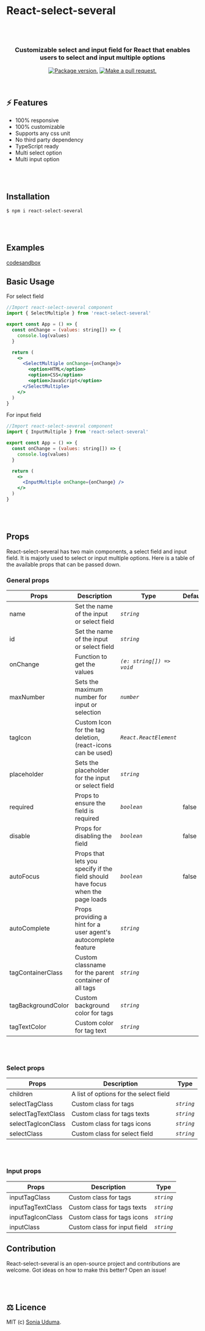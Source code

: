 # React-select-several

<div align="center">
  <br />
  <br />
  <h3 align="center">Customizable select and input field for React that enables users to select and input multiple options</h3>

  <p align="center">
  <a href="https://npm.im/react-select-several"><img src="https://img.shields.io/npm/v/react-select-several.svg?color=brightgreen&style=flat-square" alt="Package version."></a>
  <a href="http://makeapullrequest.com"><img src="https://img.shields.io/badge/PR(s)-welcome-brightgreen.svg?style=flat-square" alt="Make a pull request."></a>
  </p>
</div>

<br />

## ⚡️ Features

- 100% responsive
- 100% customizable
- Supports any css unit
- No third party dependency
- TypeScript ready
- Multi select option
- Multi input option

<br/>
<br/>

## Installation

```
$ npm i react-select-several

```

<br/>
<br/>

## Examples

[codesandbox](https://codesandbox.io/s/react-select-several-517mpe?file=/src/App.js)

## Basic Usage

For select field

```jsx
//Import react-select-several component
import { SelectMultiple } from 'react-select-several'

export const App = () => {
  const onChange = (values: string[]) => {
    console.log(values)
  }

  return (
    <>
      <SelectMultiple onChange={onChange}>
        <option>HTML</option>
        <option>CSS</option>
        <option>JavaScript</option>
      </SelectMultiple>
    </>
  )
}
```

For input field

```jsx
//Import react-select-several component
import { InputMultiple } from 'react-select-several'

export const App = () => {
  const onChange = (values: string[]) => {
    console.log(values)
  }

  return (
    <>
      <InputMultiple onChange={onChange} />
    </>
  )
}
```

<br/>
<br/>

## Props

React-select-several has two main components, a select field and input field. It is majorly used to select or input multiple options. Here is a table of the available props that can be passed down.

### General props

| Props              | Description                                                                    | Type                      | Default |
| ------------------ | ------------------------------------------------------------------------------ | ------------------------- | ------- |
| name               | Set the name of the input or select field                                      | _`string`_                |
| id                 | Set the name of the input or select field                                      | _`string`_                |
| onChange           | Function to get the values                                                     | _`(e: string[]) => void`_ |
| maxNumber          | Sets the maximum number for input or selection                                 | _`number`_                |
| tagIcon            | Custom Icon for the tag deletion, (react-icons can be used)                    | _`React.ReactElement`_    |
| placeholder        | Sets the placeholder for the input or select field                             | _`string`_                |
| required           | Props to ensure the field is required                                          | _`boolean`_               | false   |
| disable            | Props for disabling the field                                                  | _`boolean`_               | false   |
| autoFocus          | Props that lets you specify if the field should have focus when the page loads | _`boolean`_               | false   |
| autoComplete       | Props providing a hint for a user agent's autocomplete feature                 | _`string`_                |
| tagContainerClass  | Custom classname for the parent container of all tags                          | _`string`_                |
| tagBackgroundColor | Custom background color for tags                                               | _`string`_                |
| tagTextColor       | Custom color for tag text                                                      | _`string`_                |

<br/>
<br/>

### Select props

| Props              | Description                            | Type       |
| ------------------ | -------------------------------------- | ---------- |
| children           | A list of options for the select field |
| selectTagClass     | Custom class for tags                  | _`string`_ |
| selectTagTextClass | Custom class for tags texts            | _`string`_ |
| selectTagIconClass | Custom class for tags icons            | _`string`_ |
| selectClass        | Custom class for select field          | _`string`_ |

<br/>
<br/>

### Input props

| Props             | Description                  | Type       |
| ----------------- | ---------------------------- | ---------- |
| inputTagClass     | Custom class for tags        | _`string`_ |
| inputTagTextClass | Custom class for tags texts  | _`string`_ |
| inputTagIconClass | Custom class for tags icons  | _`string`_ |
| inputClass        | Custom class for input field | _`string`_ |

## Contribution

React-select-several is an open-source project and contributions are welcome.
Got ideas on how to make this better? Open an issue!

<br />
<br />

## ⚖️ Licence

MIT (c) [Sonia Uduma](https://sohnya.netlify.app/).
